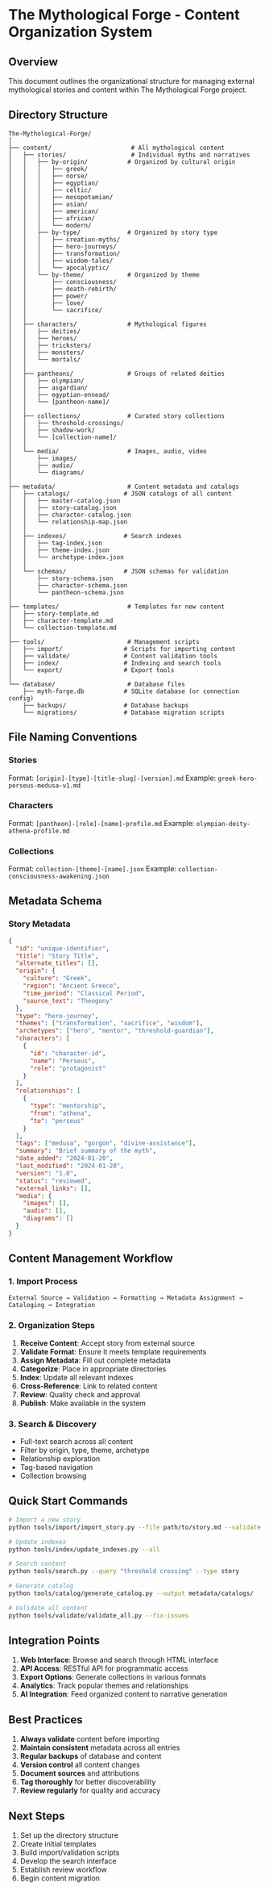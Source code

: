 # The Mythological Forge - Content Organization System

## Overview
This document outlines the organizational structure for managing external mythological stories and content within The Mythological Forge project.

## Directory Structure

```
The-Mythological-Forge/
│
├── content/                      # All mythological content
│   ├── stories/                  # Individual myths and narratives
│   │   ├── by-origin/           # Organized by cultural origin
│   │   │   ├── greek/
│   │   │   ├── norse/
│   │   │   ├── egyptian/
│   │   │   ├── celtic/
│   │   │   ├── mesopotamian/
│   │   │   ├── asian/
│   │   │   ├── american/
│   │   │   ├── african/
│   │   │   └── modern/
│   │   ├── by-type/             # Organized by story type
│   │   │   ├── creation-myths/
│   │   │   ├── hero-journeys/
│   │   │   ├── transformation/
│   │   │   ├── wisdom-tales/
│   │   │   └── apocalyptic/
│   │   └── by-theme/            # Organized by theme
│   │       ├── consciousness/
│   │       ├── death-rebirth/
│   │       ├── power/
│   │       ├── love/
│   │       └── sacrifice/
│   │
│   ├── characters/              # Mythological figures
│   │   ├── deities/
│   │   ├── heroes/
│   │   ├── tricksters/
│   │   ├── monsters/
│   │   └── mortals/
│   │
│   ├── pantheons/               # Groups of related deities
│   │   ├── olympian/
│   │   ├── asgardian/
│   │   ├── egyptian-ennead/
│   │   └── [pantheon-name]/
│   │
│   ├── collections/             # Curated story collections
│   │   ├── threshold-crossings/
│   │   ├── shadow-work/
│   │   └── [collection-name]/
│   │
│   └── media/                   # Images, audio, video
│       ├── images/
│       ├── audio/
│       └── diagrams/
│
├── metadata/                    # Content metadata and catalogs
│   ├── catalogs/               # JSON catalogs of all content
│   │   ├── master-catalog.json
│   │   ├── story-catalog.json
│   │   ├── character-catalog.json
│   │   └── relationship-map.json
│   │
│   ├── indexes/                # Search indexes
│   │   ├── tag-index.json
│   │   ├── theme-index.json
│   │   └── archetype-index.json
│   │
│   └── schemas/                # JSON schemas for validation
│       ├── story-schema.json
│       ├── character-schema.json
│       └── pantheon-schema.json
│
├── templates/                   # Templates for new content
│   ├── story-template.md
│   ├── character-template.md
│   └── collection-template.md
│
├── tools/                       # Management scripts
│   ├── import/                 # Scripts for importing content
│   ├── validate/               # Content validation tools
│   ├── index/                  # Indexing and search tools
│   └── export/                 # Export tools
│
└── database/                    # Database files
    ├── myth-forge.db           # SQLite database (or connection config)
    ├── backups/                # Database backups
    └── migrations/             # Database migration scripts
```

## File Naming Conventions

### Stories
Format: `[origin]-[type]-[title-slug]-[version].md`
Example: `greek-hero-perseus-medusa-v1.md`

### Characters
Format: `[pantheon]-[role]-[name]-profile.md`
Example: `olympian-deity-athena-profile.md`

### Collections
Format: `collection-[theme]-[name].json`
Example: `collection-consciousness-awakening.json`

## Metadata Schema

### Story Metadata
```json
{
  "id": "unique-identifier",
  "title": "Story Title",
  "alternate_titles": [],
  "origin": {
    "culture": "Greek",
    "region": "Ancient Greece",
    "time_period": "Classical Period",
    "source_text": "Theogony"
  },
  "type": "hero-journey",
  "themes": ["transformation", "sacrifice", "wisdom"],
  "archetypes": ["hero", "mentor", "threshold-guardian"],
  "characters": [
    {
      "id": "character-id",
      "name": "Perseus",
      "role": "protagonist"
    }
  ],
  "relationships": [
    {
      "type": "mentorship",
      "from": "athena",
      "to": "perseus"
    }
  ],
  "tags": ["medusa", "gorgon", "divine-assistance"],
  "summary": "Brief summary of the myth",
  "date_added": "2024-01-20",
  "last_modified": "2024-01-20",
  "version": "1.0",
  "status": "reviewed",
  "external_links": [],
  "media": {
    "images": [],
    "audio": [],
    "diagrams": []
  }
}
```

## Content Management Workflow

### 1. Import Process
```
External Source → Validation → Formatting → Metadata Assignment → Cataloging → Integration
```

### 2. Organization Steps
1. **Receive Content**: Accept story from external source
2. **Validate Format**: Ensure it meets template requirements
3. **Assign Metadata**: Fill out complete metadata
4. **Categorize**: Place in appropriate directories
5. **Index**: Update all relevant indexes
6. **Cross-Reference**: Link to related content
7. **Review**: Quality check and approval
8. **Publish**: Make available in the system

### 3. Search & Discovery
- Full-text search across all content
- Filter by origin, type, theme, archetype
- Relationship exploration
- Tag-based navigation
- Collection browsing

## Quick Start Commands

```bash
# Import a new story
python tools/import/import_story.py --file path/to/story.md --validate

# Update indexes
python tools/index/update_indexes.py --all

# Search content
python tools/search.py --query "threshold crossing" --type story

# Generate catalog
python tools/catalog/generate_catalog.py --output metadata/catalogs/

# Validate all content
python tools/validate/validate_all.py --fix-issues
```

## Integration Points

1. **Web Interface**: Browse and search through HTML interface
2. **API Access**: RESTful API for programmatic access
3. **Export Options**: Generate collections in various formats
4. **Analytics**: Track popular themes and relationships
5. **AI Integration**: Feed organized content to narrative generation

## Best Practices

1. **Always validate** content before importing
2. **Maintain consistent** metadata across all entries
3. **Regular backups** of database and content
4. **Version control** all content changes
5. **Document sources** and attributions
6. **Tag thoroughly** for better discoverability
7. **Review regularly** for quality and accuracy

## Next Steps

1. Set up the directory structure
2. Create initial templates
3. Build import/validation scripts
4. Develop the search interface
5. Establish review workflow
6. Begin content migration